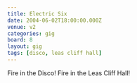 ```yaml
---
title: Electric Six
date: 2004-06-02T18:00:00.000Z
venue: v2
categories: gig
board: 8
layout: gig
tags: [disco, leas cliff hall]
---
```

Fire in the Disco! Fire in the Leas Cliff Hall!